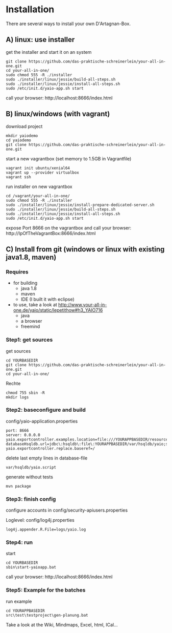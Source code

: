 # Installation

There are several ways to install your own D'Artagnan-Box.

## A) linux: use installer
get the installer and start it on an system

    git clone https://github.com/das-praktische-schreinerlein/your-all-in-one.git
    cd your-all-in-one/
    sudo chmod 555 -R ./installer
    sudo ./installer/linux/jessie/build-all-steps.sh
    sudo ./installer/linux/jessie/install-all-steps.sh
    sudo /etc/init.d/yaio-app.sh start

call your browser: http://localhost:8666/index.html

## B) linux/windows (with vagrant)
download project

    mkdir yaiodemo 
    cd yaiodemo
    git clone https://github.com/das-praktische-schreinerlein/your-all-in-one.git

start a new vagrantbox (set memory to 1.5GB in Vagrantfile)

    vagrant init ubuntu/xenial64
    vagrant up --provider virtualbox
    vagrant ssh

run installer on new vagrantbox

    cd /vagrant/your-all-in-one/
    sudo chmod 555 -R ./installer
    sudo ./installer/linux/jessie/install-prepare-dedicated-server.sh
    sudo ./installer/linux/jessie/build-all-steps.sh
    sudo ./installer/linux/jessie/install-all-steps.sh
    sudo /etc/init.d/yaio-app.sh start

expose Port 8666 on the vagrantbox and call your browser: http://IpOfTheVagrantBox:8666/index.html
    
## C) Install from git (windows or linux with existing java1.8, maven)

### Requires
- for building
    - java 1.8
    - maven
    - IDE (I built it with eclipse)
- to use, take a look at http://www.your-all-in-one.de/yaio/static/lepetithow#h3_YAIO716
    - java
    - a browser
    - freemind

### Step1: get sources

get sources

    cd YOURBASEDIR
    git clone https://github.com/das-praktische-schreinerlein/your-all-in-one.git
    cd your-all-in-one/

Rechte

    chmod 755 sbin -R
    mkdir logs

### Step2: baseconfigure and build

config/yaio-application.properties

    port: 8666
    server: 0.0.0.0
    yaio.exportcontroller.examples.location=file:///YOURAPPBASEDIR/resources/examples/
    databaseHsqldb.url=jdbc\:hsqldb\:file\:YOURAPPBASEDIR/var/hsqldb/yaio;shutdown\=true;hsqldb.write_delay\=false;
    yaio.exportcontroller.replace.baseref=/

delete last empty lines in database-file

    var/hsqldb/yaio.script

generate without tests

    mvn package

### Step3: finish config

configure accounts in config/security-apiusers.properties

Loglevel: config/log4j.properties

    log4j.appender.R.File=logs/yaio.log

### Step4: run
start

    cd YOURBASEDIR
    sbin\start-yaioapp.bat

call your browser: http://localhost:8666/index.html

### Step5: Example for the batches

run example 

    cd YOURAPPBASEDIR
    src\test\testproject\gen-planung.bat

Take a look at the Wiki, Mindmaps, Excel, html, ICal...
